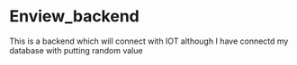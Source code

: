 # Enview_backend
This is a backend which will connect with IOT although I have connectd my database with putting random value
